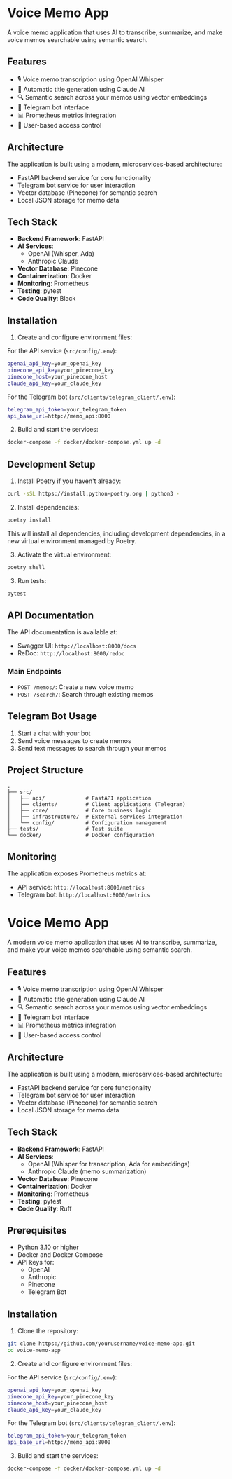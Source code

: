 # Voice Memo App

A voice memo application that uses AI to transcribe, summarize, and make voice memos searchable using semantic search.

## Features

- 🎙️ Voice memo transcription using OpenAI Whisper
- 🤖 Automatic title generation using Claude AI
- 🔍 Semantic search across your memos using vector embeddings
- 📱 Telegram bot interface
- 📊 Prometheus metrics integration
- 🔐 User-based access control

## Architecture

The application is built using a modern, microservices-based architecture:

- FastAPI backend service for core functionality
- Telegram bot service for user interaction
- Vector database (Pinecone) for semantic search
- Local JSON storage for memo data

## Tech Stack

- **Backend Framework**: FastAPI
- **AI Services**: 
  - OpenAI (Whisper, Ada)
  - Anthropic Claude
- **Vector Database**: Pinecone
- **Containerization**: Docker
- **Monitoring**: Prometheus
- **Testing**: pytest
- **Code Quality**: Black

## Installation

1. Create and configure environment files:

For the API service (`src/config/.env`):
```bash
openai_api_key=your_openai_key
pinecone_api_key=your_pinecone_key
pinecone_host=your_pinecone_host
claude_api_key=your_claude_key
```

For the Telegram bot (`src/clients/telegram_client/.env`):
```bash
telegram_api_token=your_telegram_token
api_base_url=http://memo_api:8000
```

2. Build and start the services:
```bash
docker-compose -f docker/docker-compose.yml up -d
```

## Development Setup

1. Install Poetry if you haven't already:
```bash
curl -sSL https://install.python-poetry.org | python3 -
```

2. Install dependencies:
```bash
poetry install
```

This will install all dependencies, including development dependencies, in a new virtual environment managed by Poetry.

3. Activate the virtual environment:
```bash
poetry shell
```

3. Run tests:
```bash
pytest
```

## API Documentation

The API documentation is available at:
- Swagger UI: `http://localhost:8000/docs`
- ReDoc: `http://localhost:8000/redoc`

### Main Endpoints

- `POST /memos/`: Create a new voice memo
- `POST /search/`: Search through existing memos

## Telegram Bot Usage

1. Start a chat with your bot
2. Send voice messages to create memos
3. Send text messages to search through your memos

## Project Structure

```
.
├── src/
│   ├── api/             # FastAPI application
│   ├── clients/         # Client applications (Telegram)
│   ├── core/            # Core business logic
│   ├── infrastructure/  # External services integration
│   └── config/          # Configuration management
├── tests/               # Test suite
└── docker/              # Docker configuration
```


## Monitoring

The application exposes Prometheus metrics at:
- API service: `http://localhost:8000/metrics`
- Telegram bot: `http://localhost:8000/metrics`













# Voice Memo App

A modern voice memo application that uses AI to transcribe, summarize, and make your voice memos searchable using semantic search.

## Features

- 🎙️ Voice memo transcription using OpenAI Whisper
- 🤖 Automatic title generation using Claude AI
- 🔍 Semantic search across your memos using vector embeddings
- 📱 Telegram bot interface
- 📊 Prometheus metrics integration
- 🔐 User-based access control

## Architecture

The application is built using a modern, microservices-based architecture:

- FastAPI backend service for core functionality
- Telegram bot service for user interaction
- Vector database (Pinecone) for semantic search
- Local JSON storage for memo data

## Tech Stack

- **Backend Framework**: FastAPI
- **AI Services**: 
  - OpenAI (Whisper for transcription, Ada for embeddings)
  - Anthropic Claude (memo summarization)
- **Vector Database**: Pinecone
- **Containerization**: Docker
- **Monitoring**: Prometheus
- **Testing**: pytest
- **Code Quality**: Ruff

## Prerequisites

- Python 3.10 or higher
- Docker and Docker Compose
- API keys for:
  - OpenAI
  - Anthropic
  - Pinecone
  - Telegram Bot

## Installation

1. Clone the repository:
```bash
git clone https://github.com/yourusername/voice-memo-app.git
cd voice-memo-app
```

2. Create and configure environment files:

For the API service (`src/config/.env`):
```bash
openai_api_key=your_openai_key
pinecone_api_key=your_pinecone_key
pinecone_host=your_pinecone_host
claude_api_key=your_claude_key
```

For the Telegram bot (`src/clients/telegram_client/.env`):
```bash
telegram_api_token=your_telegram_token
api_base_url=http://memo_api:8000
```

3. Build and start the services:
```bash
docker-compose -f docker/docker-compose.yml up -d
```

